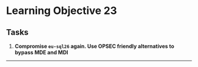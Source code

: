 # Learning Objective 23

## Tasks

1. **Compromise `eu-sql26` again. Use OPSEC friendly alternatives to bypass MDE and MDI**

---
